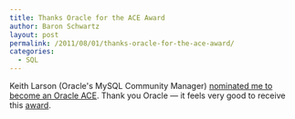 ```yaml
---
title: Thanks Oracle for the ACE Award
author: Baron Schwartz
layout: post
permalink: /2011/08/01/thanks-oracle-for-the-ace-award/
categories:
  - SQL
---
```

Keith Larson (Oracle's MySQL Community Manager) [nominated me to become an Oracle ACE][1]. Thank you Oracle &#8212; it feels very good to receive this [award][2].

 [1]: http://sqlhjalp.blogspot.com/2011/07/oracle-ace-award-baron-schwartz.html
 [2]: http://apex.oracle.com/pls/otn/f?p=19297:4:4267673706864143::NO:4:P4_ID:4342
